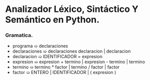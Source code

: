 # Analizador Léxico, Sintáctico Y Semántico en Python.

### Gramatica.
- programa      ➯ declaraciones
- declaraciones ➯ declaraciones declaracion | declaracion
- declaracion   ➯ IDENTIFICADOR = expresion
- expresion     ➯ expresion + termino | expresion - termino | termino
- termino       ➯ termino * factor | termino / factor | factor
- factor        ➯ ENTERO | IDENTIFICADOR | ( expresion )